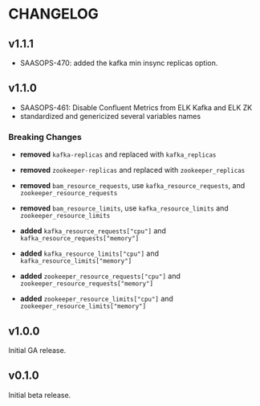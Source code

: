 # CHANGELOG

## v1.1.1 

* SAASOPS-470: added the kafka min insync replicas option. 

## v1.1.0

* SAASOPS-461: Disable Confluent Metrics from ELK Kafka and ELK ZK
* standardized and genericized several variables names

### Breaking Changes

* **removed** `kafka-replicas` and replaced with `kafka_replicas`
* **removed** `zookeeper-replicas` and replaced with `zookeeper_replicas`
* **removed** `bam_resource_requests`, use `kafka_resource_requests`, and `zookeeper_resource_requests`
* **removed** `bam_resource_limits`, use `kafka_resource_limits` and `zookeeper_resource_limits`

* **added** `kafka_resource_requests["cpu"]` and `kafka_resource_requests["memory"]`
* **added** `kafka_resource_limits["cpu"]` and `kafka_resource_limits["memory"]`
* **added** `zookeeper_resource_requests["cpu"]` and `zookeeper_resource_requests["memory"]`
* **added** `zookeeper_resource_limits["cpu"]` and `zookeeper_resource_limits["memory"]`

## v1.0.0

Initial GA release.

## v0.1.0

Initial beta release.
